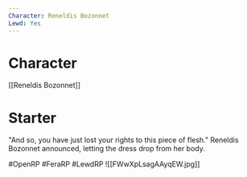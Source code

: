 ```yaml
---
Character: Reneldis Bozonnet
Lewd: Yes
---
```

# Character
[[Reneldis Bozonnet]]

# Starter
"And so, you have just lost your rights to this piece of flesh." Reneldis Bozonnet announced, letting the dress drop from her body.

#OpenRP #FeraRP #LewdRP 
![[FWwXpLsagAAyqEW.jpg]]